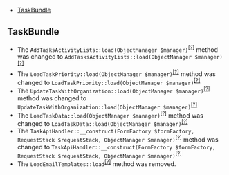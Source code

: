 - [TaskBundle](#taskbundle)

TaskBundle
----------
* The `AddTasksActivityLists::load(ObjectManager $manager)`<sup>[[?]](https://github.com/oroinc/OroCRMTaskBundle/tree/4.1.0/Migrations/Data/ORM/AddTasksActivityLists.php#L25 "Oro\Bundle\TaskBundle\Migrations\Data\ORM\AddTasksActivityLists")</sup> method was changed to `AddTasksActivityLists::load(ObjectManager $manager)`<sup>[[?]](https://github.com/oroinc/OroCRMTaskBundle/tree/4.2.0/Migrations/Data/ORM/AddTasksActivityLists.php#L25 "Oro\Bundle\TaskBundle\Migrations\Data\ORM\AddTasksActivityLists")</sup>
* The `LoadTaskPriority::load(ObjectManager $manager)`<sup>[[?]](https://github.com/oroinc/OroCRMTaskBundle/tree/4.1.0/Migrations/Data/ORM/LoadTaskPriority.php#L42 "Oro\Bundle\TaskBundle\Migrations\Data\ORM\LoadTaskPriority")</sup> method was changed to `LoadTaskPriority::load(ObjectManager $manager)`<sup>[[?]](https://github.com/oroinc/OroCRMTaskBundle/tree/4.2.0/Migrations/Data/ORM/LoadTaskPriority.php#L42 "Oro\Bundle\TaskBundle\Migrations\Data\ORM\LoadTaskPriority")</sup>
* The `UpdateTaskWithOrganization::load(ObjectManager $manager)`<sup>[[?]](https://github.com/oroinc/OroCRMTaskBundle/tree/4.1.0/Migrations/Data/ORM/UpdateTaskWithOrganization.php#L26 "Oro\Bundle\TaskBundle\Migrations\Data\ORM\UpdateTaskWithOrganization")</sup> method was changed to `UpdateTaskWithOrganization::load(ObjectManager $manager)`<sup>[[?]](https://github.com/oroinc/OroCRMTaskBundle/tree/4.2.0/Migrations/Data/ORM/UpdateTaskWithOrganization.php#L26 "Oro\Bundle\TaskBundle\Migrations\Data\ORM\UpdateTaskWithOrganization")</sup>
* The `LoadTaskData::load(ObjectManager $manager)`<sup>[[?]](https://github.com/oroinc/OroCRMTaskBundle/tree/4.1.0/Migrations/Data/Demo/ORM/LoadTaskData.php#L24 "Oro\Bundle\TaskBundle\Migrations\Data\Demo\ORM\LoadTaskData")</sup> method was changed to `LoadTaskData::load(ObjectManager $manager)`<sup>[[?]](https://github.com/oroinc/OroCRMTaskBundle/tree/4.2.0/Migrations/Data/Demo/ORM/LoadTaskData.php#L24 "Oro\Bundle\TaskBundle\Migrations\Data\Demo\ORM\LoadTaskData")</sup>
* The `TaskApiHandler::__construct(FormFactory $formFactory, RequestStack $requestStack, ObjectManager $manager)`<sup>[[?]](https://github.com/oroinc/OroCRMTaskBundle/tree/4.1.0/Form/Handler/TaskApiHandler.php#L43 "Oro\Bundle\TaskBundle\Form\Handler\TaskApiHandler")</sup> method was changed to `TaskApiHandler::__construct(FormFactory $formFactory, RequestStack $requestStack, ObjectManager $manager)`<sup>[[?]](https://github.com/oroinc/OroCRMTaskBundle/tree/4.2.0/Form/Handler/TaskApiHandler.php#L43 "Oro\Bundle\TaskBundle\Form\Handler\TaskApiHandler")</sup>
* The `LoadEmailTemplates::load`<sup>[[?]](https://github.com/oroinc/OroCRMTaskBundle/tree/4.1.0/Migrations/Data/ORM/LoadEmailTemplates.php#L17 "Oro\Bundle\TaskBundle\Migrations\Data\ORM\LoadEmailTemplates::load")</sup> method was removed.

